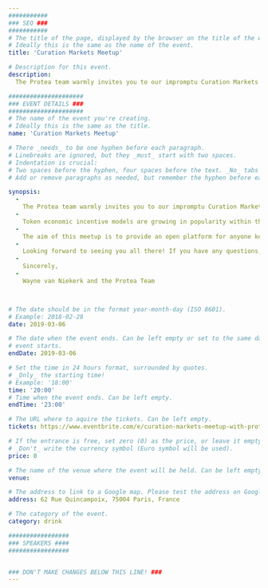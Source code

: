 ```yaml
---
###########
### SEO ###
###########
# The title of the page, displayed by the browser on the title of the window.
# Ideally this is the same as the name of the event.
title: 'Curation Markets Meetup'

# Description for this event. 
description: 
  The Protea team warmly invites you to our impromptu Curation Markets get-together during ETH CC. 

#####################
### EVENT DETAILS ###
#####################
# The name of the event you're creating.
# Ideally this is the same as the title.
name: 'Curation Markets Meetup'

# There _needs_ to be one hyphen before each paragraph.
# Linebreaks are ignored, but they _must_ start with two spaces.
# Indentation is crucial:
# Two spaces before the hyphen, four spaces before the text. _No_ tabs allowed.
# Add or remove paragraphs as needed, but remember the hyphen before each entry.

synopsis:
  -
    The Protea team warmly invites you to our impromptu Curation Markets get-together during ETH CC.
  -
    Token economic incentive models are growing in popularity within the Ethereum space and ETH CC is the perfect opportunity to dive a little deeper with those implementing the concepts in their projects.
  -
    The aim of this meetup is to provide an open platform for anyone keen to share ideas, ask questions, talk about their project's use of key concepts and network within the industry in a fun and engaging environment.
  -
    Looking forward to seeing you all there! If you have any questions, don’t hesitate to get in touch.
  -
    Sincerely,
  -
    Wayne van Niekerk and the Protea Team



# The date should be in the format year-month-day (ISO 8601).
# Example: 2018-02-28
date: 2019-03-06

# The date when the event ends. Can be left empty or set to the same day the
# event starts.
endDate: 2019-03-06

# Set the time in 24 hours format, surrounded by quotes.
# _Only_ the starting time!
# Example: '18:00'
time: '20:00'
# Time when the event ends. Can be left empty.
endTime: '23:00'

# The URL where to aquire the tickets. Can be left empty.
tickets: https://www.eventbrite.com/e/curation-markets-meetup-with-protea-tickets-57686302283

# If the entrance is free, set zero (0) as the price, or leave it empty.
# _Don't_ write the currency symbol (Euro symbol will be used).
price: 0

# The name of the venue where the event will be held. Can be left empty.
venue: 

# The address to link to a Google map. Please test the address on Google Maps.
address: 62 Rue Quincampoix, 75004 Paris, France

# The category of the event. 
category: drink

#################
### SPEAKERS ####
#################


### DON'T MAKE CHANGES BELOW THIS LINE! ###
---
```

<!-- ### DON'T MAKE CHANGES BELOW THIS LINE! ### -->

<Event-Content/>
